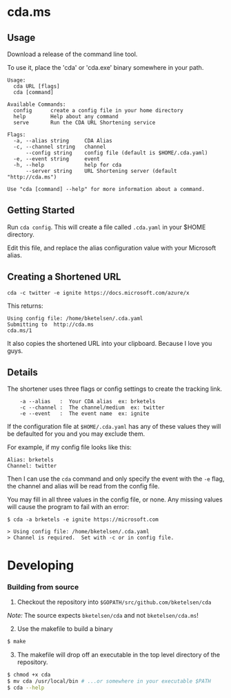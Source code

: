 # cda.ms

## Usage

Download a release of the command line tool.

To use it, place the 'cda' or 'cda.exe' binary somewhere in your path.

```
Usage:
  cda URL [flags]
  cda [command]

Available Commands:
  config      create a config file in your home directory
  help        Help about any command
  serve       Run the CDA URL Shortening service

Flags:
  -a, --alias string     CDA Alias
  -c, --channel string   channel
      --config string    config file (default is $HOME/.cda.yaml)
  -e, --event string     event
  -h, --help             help for cda
      --server string    URL Shortening server (default "http://cda.ms")

Use "cda [command] --help" for more information about a command.
```

## Getting Started

Run `cda config`.  This will create a file called `.cda.yaml` in your $HOME directory.

Edit this file, and replace the alias configuration value with your Microsoft alias.

## Creating a Shortened URL

```
cda -c twitter -e ignite https://docs.microsoft.com/azure/x
```

This returns:

```
Using config file: /home/bketelsen/.cda.yaml
Submitting to  http://cda.ms
cda.ms/1
```

It also copies the shortened URL into your clipboard.  Because I love you guys.

## Details

The shortener uses three flags or config settings to create the tracking link.

```
    -a --alias   :  Your CDA alias  ex: brketels
    -c --channel :  The channel/medium  ex: twitter
    -e --event   :  The event name  ex: ignite
```

If the configuration file at `$HOME/.cda.yaml` has any of these values they will be defaulted for you and you may exclude them.

For example, if my config file looks like this:

```
Alias: brketels
Channel: twitter
```
Then I can use the `cda` command and only specify the event with the `-e` flag, the channel and alias will be read from the config file.

You may fill in all three values in the config file, or none.  Any missing values will cause the program to fail with an error:
```
$ cda -a brketels -e ignite https://microsoft.com

> Using config file: /home/bketelsen/.cda.yaml
> Channel is required.  Set with -c or in config file.
```

# Developing 

### Building from source

1. Checkout the repository into `$GOPATH/src/github.com/bketelsen/cda` 

*Note:* The source expects `bketelsen/cda` and not `bketelsen/cda.ms`!

2. Use the makefile to build a binary

```bash
$ make
```

3. The makefile will drop off an executable in the top level directory of the repository.

```bash
$ chmod +x cda 
$ mv cda /usr/local/bin # ...or somewhere in your executable $PATH
$ cda --help
```